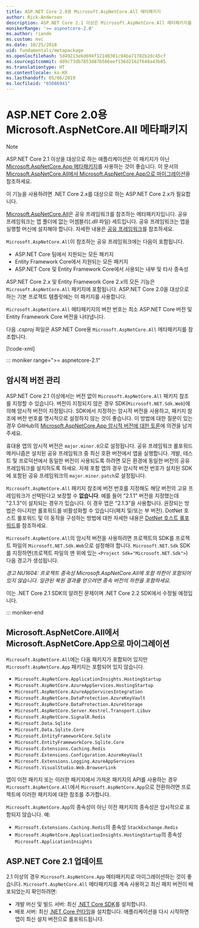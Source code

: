 ```yaml
---
title: ASP.NET Core 2.0용 Microsoft.AspNetCore.All 메타패키지
author: Rick-Anderson
description: ASP.NET Core 2.1 이상은 Microsoft.AspNetCore.All 메타패키지를 사용하는 것이 좋습니다.
monikerRange: '>= aspnetcore-2.0'
ms.author: riande
ms.custom: mvc
ms.date: 10/25/2018
uid: fundamentals/metapackage
ms.openlocfilehash: 5d49213e6d694f121d8301c94ba71782b2dc45cf
ms.sourcegitcommit: dd9c73db7853d87b566eef136d2162f648a43b85
ms.translationtype: HT
ms.contentlocale: ko-KR
ms.lasthandoff: 05/06/2019
ms.locfileid: "65086941"
---
```

# <a name="microsoftaspnetcoreall-metapackage-for-aspnet-core-20"></a>ASP.NET Core 2.0용 Microsoft.AspNetCore.All 메타패키지

> [!NOTE]
> ASP.NET Core 2.1 이상을 대상으로 하는 애플리케이션은 이 패키지가 아닌 [Microsoft.AspNetCore.App 메타패키지](xref:fundamentals/metapackage-app)를 사용하는 것이 좋습니다. 이 문서의 [Microsoft.AspNetCore.All에서 Microsoft.AspNetCore.App으로 마이그레이션](#migrate)을 참조하세요.

이 기능을 사용하려면 .NET Core 2.x를 대상으로 하는 ASP.NET Core 2.x가 필요합니다.

[Microsoft.AspNetCore.All](https://www.nuget.org/packages/Microsoft.AspNetCore.All)은 공유 프레임워크를 참조하는 메타패키지입니다. 공유 프레임워크는 앱 폴더에 없는 어셈블리(*.dll* 파일) 세트입니다. 공유 프레임워크는 앱을 실행할 머신에 설치해야 합니다. 자세한 내용은 [공유 프레임워크](https://natemcmaster.com/blog/2018/08/29/netcore-primitives-2/)를 참조하세요.

`Microsoft.AspNetCore.All`이 참조하는 공유 프레임워크에는 다음이 포함됩니다.

* ASP.NET Core 팀에서 지원되는 모든 패키지
* Entity Framework Core에서 지원되는 모든 패키지
* ASP.NET Core 및 Entity Framework Core에서 사용되는 내부 및 타사 종속성

ASP.NET Core 2.x 및 Entity Framework Core 2.x의 모든 기능은 `Microsoft.AspNetCore.All` 패키지에 포함됩니다. ASP.NET Core 2.0을 대상으로 하는 기본 프로젝트 템플릿에는 이 패키지를 사용합니다.

`Microsoft.AspNetCore.All` 메타패키지의 버전 번호는 최소 ASP.NET Core 버전 및 Entity Framework Core 버전을 나타냅니다.

다음 *.csproj* 파일은 ASP.NET Core용 `Microsoft.AspNetCore.All` 메타패키지를 참조합니다.

[!code-xml[](metapackage/samples/Metapackage.All.Example.csproj?highlight=8)]

::: moniker range=">= aspnetcore-2.1"

## <a name="implicit-versioning"></a>암시적 버전 관리

ASP.NET Core 2.1 이상에서는 버전 없이 `Microsoft.AspNetCore.All` 패키지 참조를 지정할 수 있습니다. 버전이 지정되지 않은 경우 SDK(`Microsoft.NET.Sdk.Web`)에 의해 암시적 버전이 지정됩니다. SDK에서 지정하는 암시적 버전을 사용하고, 패키지 참조에 버전 번호를 명시적으로 설정하지 않는 것이 좋습니다. 이 방법에 대한 질문이 있는 경우 GitHub의 [Microsoft.AspNetCore.App 암시적 버전에 대한 토론](https://github.com/aspnet/AspNetCore.Docs/issues/6430)에 의견을 남겨 주세요.

휴대용 앱의 암시적 버전은 `major.minor.0`으로 설정됩니다. 공유 프레임워크 롤포워드 메커니즘은 설치된 공유 프레임워크 중 최신 호환 버전에서 앱을 실행합니다. 개발, 테스트 및 프로덕션에서 동일한 버전이 사용되도록 하려면 모든 환경에 동일한 버전의 공유 프레임워크를 설치하도록 하세요. 자체 포함 앱의 경우 암시적 버전 번호가 설치된 SDK에 포함된 공유 프레임워크의 `major.minor.patch`로 설정됩니다.

`Microsoft.AspNetCore.All` 패키지 참조에 버전 번호를 지정해도 해당 버전의 고유 프레임워크가 선택된다고 보장할 수 **없습니다**. 예를 들어 "2.1.1" 버전을 지정했는데 "2.1.3"이 설치되는 경우가 있습니다. 이 경우 앱은 "2.1.3"을 사용합니다. 권장되는 방법은 아니지만 롤포워드를 비활성화할 수 있습니다(패치 및/또는 부 버전). DotNet 호스트 롤포워드 및 이 동작을 구성하는 방법에 대한 자세한 내용은 [DotNet 호스트 롤포워드](https://github.com/dotnet/core-setup/blob/master/Documentation/design-docs/roll-forward-on-no-candidate-fx.md)를 참조하세요.

`Microsoft.AspNetCore.All`의 암시적 버전을 사용하려면 프로젝트의 SDK를 프로젝트 파일의 `Microsoft.NET.Sdk.Web`으로 설정해야 합니다. `Microsoft.NET.Sdk` SDK를 지정하면(프로젝트 파일의 맨 위에 있는 `<Project Sdk="Microsoft.NET.Sdk">`) 다음 경고가 생성됩니다.

*경고 NU1604: 프로젝트 종속성 Microsoft.AspNetCore.All에 포함 하한이 포함되어 있지 않습니다. 일관된 복원 결과를 얻으려면 종속 버전의 하한을 포함하세요.*

이는 .NET Core 2.1 SDK의 알려진 문제이며 .NET Core 2.2 SDK에서 수정될 예정입니다.

::: moniker-end

<a name="migrate"></a>

## <a name="migrating-from-microsoftaspnetcoreall-to-microsoftaspnetcoreapp"></a>Microsoft.AspNetCore.All에서 Microsoft.AspNetCore.App으로 마이그레이션

`Microsoft.AspNetCore.All`에는 다음 패키지가 포함되어 있지만 `Microsoft.AspNetCore.App` 패키지는 포함되어 있지 않습니다.

* `Microsoft.AspNetCore.ApplicationInsights.HostingStartup`
* `Microsoft.AspNetCore.AzureAppServices.HostingStartup`
* `Microsoft.AspNetCore.AzureAppServicesIntegration`
* `Microsoft.AspNetCore.DataProtection.AzureKeyVault`
* `Microsoft.AspNetCore.DataProtection.AzureStorage`
* `Microsoft.AspNetCore.Server.Kestrel.Transport.Libuv`
* `Microsoft.AspNetCore.SignalR.Redis`
* `Microsoft.Data.Sqlite`
* `Microsoft.Data.Sqlite.Core`
* `Microsoft.EntityFrameworkCore.Sqlite`
* `Microsoft.EntityFrameworkCore.Sqlite.Core`
* `Microsoft.Extensions.Caching.Redis`
* `Microsoft.Extensions.Configuration.AzureKeyVault`
* `Microsoft.Extensions.Logging.AzureAppServices`
* `Microsoft.VisualStudio.Web.BrowserLink`

앱이 이전 패키지 또는 이러한 패키지에서 가져온 패키지의 API를 사용하는 경우 `Microsoft.AspNetCore.All`에서 `Microsoft.AspNetCore.App`으로 전환하려면 프로젝트에 이러한 패키지에 대한 참조를 추가합니다.

`Microsoft.AspNetCore.App`의 종속성이 아닌 이전 패키지의 종속성은 암시적으로 포함되지 않습니다. 예:

* `Microsoft.Extensions.Caching.Redis`의 종속성 `StackExchange.Redis`
* `Microsoft.AspNetCore.ApplicationInsights.HostingStartup`의 종속성 `Microsoft.ApplicationInsights`

## <a name="update-aspnet-core-21"></a>ASP.NET Core 2.1 업데이트

2.1 이상의 경우 `Microsoft.AspNetCore.App` 메타패키지로 마이그레이션하는 것이 좋습니다. `Microsoft.AspNetCore.All` 메타패키지를 계속 사용하고 최신 패치 버전이 배포되었는지 확인하려면:

* 개발 머신 및 빌드 서버: 최신 [.NET Core SDK](https://www.microsoft.com/net/download)를 설치합니다.
* 배포 서버: 최신 [.NET Core 런타임](https://www.microsoft.com/net/download)을 설치합니다.
 애플리케이션을 다시 시작하면 앱이 최신 설치 버전으로 롤포워드됩니다.
